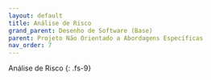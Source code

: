 ```yaml
---
layout: default
title: Análise de Risco
grand_parent: Desenho de Software (Base)
parent: Projeto Não Orientado a Abordagens Específicas
nav_order: 7
---
```


Análise de Risco
{: .fs-9}

